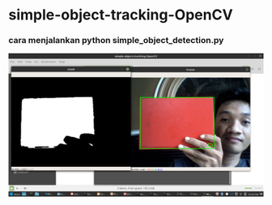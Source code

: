 # simple-object-tracking-OpenCV
### cara menjalankan python simple_object_detection.py

![image](object_detection.png)
